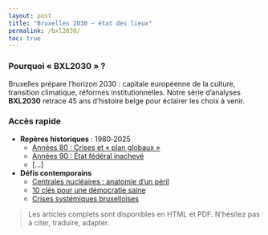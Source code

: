```yaml
---
layout: post
title: "Bruxelles 2030 — état des lieux"
permalink: /bxl2030/
toc: true
---
```


### Pourquoi « BXL2030 » ?

Bruxelles prépare l’horizon 2030 : capitale européenne de la culture, transition climatique, réformes institutionnelles. Notre série d’analyses **BXL2030** retrace 45 ans d’histoire belge pour éclairer les choix à venir.

### Accès rapide
- **Repères historiques** : 1980‑2025
  - [Années 80 : Crises et « plan globaux »](../submodules/bxl2030/1980-84/)
  - [Années 90 : État fédéral inachevé](../submodules/bxl2030/1990-99/)
  - [...]
- **Défis contemporains**
  - [Centrales nucléaires : anatomie d’un péril](../submodules/bxl2030/nucleaire/)
  - [10 clés pour une démocratie saine](../submodules/bxl2030/democratie/)
  - [Crises systémiques bruxelloises](../submodules/bxl2030/crises/)

> Les articles complets sont disponibles en HTML et PDF. N’hésitez pas à citer, traduire, adapter.
